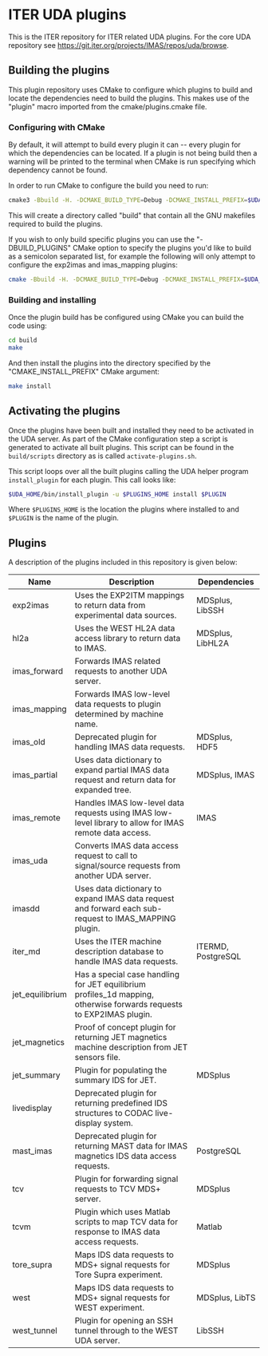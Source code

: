# ITER UDA plugins

This is the ITER repository for ITER related UDA plugins. For the core UDA repository
see https://git.iter.org/projects/IMAS/repos/uda/browse.

## Building the plugins

This plugin repository uses CMake to configure which plugins to build and locate the dependencies need to build the
plugins. This makes use of the "plugin" macro imported from the cmake/plugins.cmake file.

### Configuring with CMake

By default, it will attempt to build every plugin it can -- every plugin for which the dependencies can be located. If
a plugin is not being build then a warning will be printed to the terminal when CMake is run specifying which dependency
cannot be found.

In order to run CMake to configure the build you need to run:

```bash
cmake3 -Bbuild -H. -DCMAKE_BUILD_TYPE=Debug -DCMAKE_INSTALL_PREFIX=$UDA_HOME
```

This will create a directory called "build" that contain all the GNU makefiles required to build the plugins.

If you wish to only build specific plugins you can use the "-DBUILD_PLUGINS" CMake option to specify the plugins you'd
like to build as a semicolon separated list, for example the following will only attempt to configure the exp2imas and 
imas_mapping plugins:

```bash
cmake -Bbuild -H. -DCMAKE_BUILD_TYPE=Debug -DCMAKE_INSTALL_PREFIX=$UDA_HOME -DBUILD_PLUGINS="exp2imas;imas_mapping"
```

### Building and installing

Once the plugin build has be configured using CMake you can build the code using:

```bash
cd build
make
```

And then install the plugins into the directory specified by the "CMAKE_INSTALL_PREFIX" CMake argument:

```bash
make install
```

## Activating the plugins

Once the plugins have been built and installed they need to be activated in the UDA server. As part of the CMake
configuration step a script is generated to activate all built plugins. This script can be found in the `build/scripts`
directory as is called `activate-plugins.sh`.

This script loops over all the built plugins calling the UDA helper program `install_plugin` for each plugin. This call
looks like:

```bash
$UDA_HOME/bin/install_plugin -u $PLUGINS_HOME install $PLUGIN
```

Where `$PLUGINS_HOME` is the location the plugins where installed to and `$PLUGIN` is the name of the plugin.

## Plugins

A description of the plugins included in this repository is given below:

| Name            | Description                                                                                                          | Dependencies       |
|-----------------|----------------------------------------------------------------------------------------------------------------------|--------------------|
| exp2imas        | Uses the EXP2ITM mappings to return data from experimental data sources.                                             | MDSplus, LibSSH    |
| hl2a            | Uses the WEST HL2A data access library to return data to IMAS.                                                       | MDSplus, LibHL2A   |
| imas_forward    | Forwards IMAS related requests to another UDA server.                                                                |                    |
| imas_mapping    | Forwards IMAS low-level data requests to plugin determined by machine name.                                          |                    |
| imas_old        | Deprecated plugin for handling IMAS data requests.                                                                   | MDSplus, HDF5      |
| imas_partial    | Uses data dictionary to expand partial IMAS data request and return data for expanded tree.                          | MDSplus, IMAS      |
| imas_remote     | Handles IMAS low-level data requests using IMAS low-level library to allow for IMAS remote data access.              | IMAS               |
| imas_uda        | Converts IMAS data access request to call to signal/source requests from another UDA server.                         |                    |
| imasdd          | Uses data dictionary to expand IMAS data request and forward each sub-request to IMAS_MAPPING plugin.                |                    |
| iter_md         | Uses the ITER machine description database to handle IMAS data requests.                                             | ITERMD, PostgreSQL |
| jet_equilibrium | Has a special case handling for JET equilibrium profiles_1d mapping, otherwise forwards requests to EXP2IMAS plugin. |                    |
| jet_magnetics   | Proof of concept plugin for returning JET magnetics machine description from JET sensors file.                       |                    |
| jet_summary     | Plugin for populating the summary IDS for JET.                                                                       | MDSplus            |
| livedisplay     | Deprecated plugin for returning predefined IDS structures to CODAC live-display system.                              |                    |
| mast_imas       | Deprecated plugin for returning MAST data for IMAS magnetics IDS data access requests.                               | PostgreSQL         |
| tcv             | Plugin for forwarding signal requests to TCV MDS+ server.                                                            | MDSplus            |
| tcvm            | Plugin which uses Matlab scripts to map TCV data for response to IMAS data access requests.                          | Matlab             |
| tore_supra      | Maps IDS data requests to MDS+ signal requests for Tore Supra experiment.                                            | MDSplus            |
| west            | Maps IDS data requests to MDS+ signal requests for WEST experiment.                                                  | MDSplus, LibTS     |
| west_tunnel     | Plugin for opening an SSH tunnel through to the WEST UDA server.                                                     | LibSSH             |

